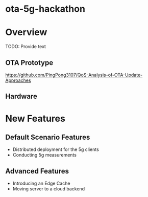 # ota-5g-hackathon

# Overview

TODO: Provide text

## OTA Prototype 

https://github.com/PingPong3107/QoS-Analysis-of-OTA-Update-Approaches

## Hardware

# New Features

## Default Scenario Features

* Distributed deployment for the 5g clients
* Conducting 5g measurements

## Advanced Features

* Introducing an Edge Cache
* Moving server to a cloud backend
